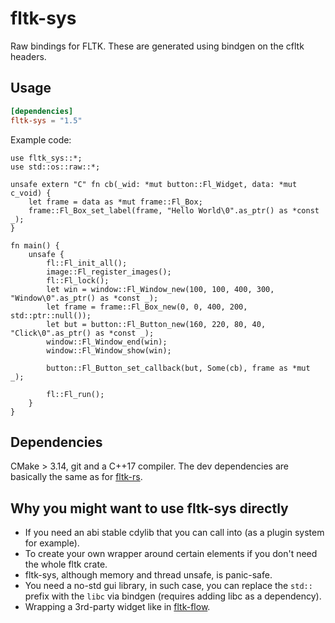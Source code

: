 # fltk-sys

Raw bindings for FLTK. These are generated using bindgen on the cfltk headers.

## Usage
```toml
[dependencies]
fltk-sys = "1.5"
```

Example code:
```rust,no_run
use fltk_sys::*;
use std::os::raw::*;

unsafe extern "C" fn cb(_wid: *mut button::Fl_Widget, data: *mut c_void) {
    let frame = data as *mut frame::Fl_Box;
    frame::Fl_Box_set_label(frame, "Hello World\0".as_ptr() as *const _);
}

fn main() {
    unsafe {
        fl::Fl_init_all();
        image::Fl_register_images();
        fl::Fl_lock();
        let win = window::Fl_Window_new(100, 100, 400, 300, "Window\0".as_ptr() as *const _);
        let frame = frame::Fl_Box_new(0, 0, 400, 200, std::ptr::null());
        let but = button::Fl_Button_new(160, 220, 80, 40, "Click\0".as_ptr() as *const _);
        window::Fl_Window_end(win);
        window::Fl_Window_show(win);

        button::Fl_Button_set_callback(but, Some(cb), frame as *mut _);

        fl::Fl_run();
    }
}
```

## Dependencies
CMake > 3.14, git and a C++17 compiler. The dev dependencies are basically the same as for [fltk-rs](https://github.com/fltk-rs/fltk-rs#dependencies).

## Why you might want to use fltk-sys directly
- If you need an abi stable cdylib that you can call into (as a plugin system for example).
- To create your own wrapper around certain elements if you don't need the whole fltk crate.
- fltk-sys, although memory and thread unsafe, is panic-safe.
- You need a no-std gui library, in such case, you can replace the `std::` prefix with the `libc` via bindgen (requires adding libc as a dependency).
- Wrapping a 3rd-party widget like in [fltk-flow](https://github.com/fltk-rs/fltk-flow).